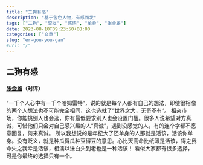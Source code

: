```yaml
---
title: "二狗有感"
description: "基于各色人物，有感而发"
tags: ["二狗", "交友", "感悟", "单身", "张金雄"]
date: 2023-08-10T09:23:50+08:00
categories: ["文章"]
slug: "er-gou-you-gan"
#url: "/"
---
```


## 二狗有感
#### [张金雄](/author/zhangjinxiong)（时评）

“一千个人心中有一千个哈姆雷特”，说的就是每个人都有自己的想法，即使很相像的两个人想法也不可能完全相同，这也造就了“世界之大，无奇不有”。 
相亲市场，你能挑别人也会选，你有最低要求别人也会设置门槛。很多人说希望对方真诚，可惜他们只会对自己感兴趣的人“真诚”，遇到没感觉的人，有的连个字都不愿意回复，何来真诚。
所以我想说的是年纪大了还单身的人那就是活该，活该你单身。没有贬义，就是种瓜得瓜种豆得豆的意思。心比天高命比纸薄是活该，得之我命失之我幸是活该，相濡以沫白头到老也是一种活该！ 
看似大家都有很多选择，可是你最终的选择只有一个。 
